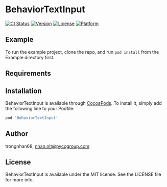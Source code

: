 # BehaviorTextInput

[![CI Status](https://img.shields.io/travis/trongnhan68/BehaviorTextInput.svg?style=flat)](https://travis-ci.org/trongnhan68/BehaviorTextInput)
[![Version](https://img.shields.io/cocoapods/v/BehaviorTextInput.svg?style=flat)](https://cocoapods.org/pods/BehaviorTextInput)
[![License](https://img.shields.io/cocoapods/l/BehaviorTextInput.svg?style=flat)](https://cocoapods.org/pods/BehaviorTextInput)
[![Platform](https://img.shields.io/cocoapods/p/BehaviorTextInput.svg?style=flat)](https://cocoapods.org/pods/BehaviorTextInput)

## Example

To run the example project, clone the repo, and run `pod install` from the Example directory first.

## Requirements

## Installation

BehaviorTextInput is available through [CocoaPods](https://cocoapods.org). To install
it, simply add the following line to your Podfile:

```ruby
pod 'BehaviorTextInput'
```

## Author

trongnhan68, nhan.nlt@pycogroup.com

## License

BehaviorTextInput is available under the MIT license. See the LICENSE file for more info.
